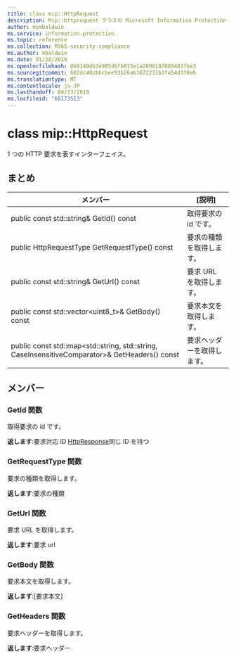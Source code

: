 ```yaml
---
title: class mip::HttpRequest
description: Mip::httprequest クラスの Microsoft Information Protection (MIP) SDK について説明します。
author: msmbaldwin
ms.service: information-protection
ms.topic: reference
ms.collection: M365-security-compliance
ms.author: mbaldwin
ms.date: 01/28/2019
ms.openlocfilehash: 8b0349db2e985d6fb015e1a2698187089483fbe3
ms.sourcegitcommit: 682dc48cbbcbee93b26ab3872231b3fa54d3f6eb
ms.translationtype: MT
ms.contentlocale: ja-JP
ms.lasthandoff: 04/23/2019
ms.locfileid: "60173513"
---
```

# <a name="class-miphttprequest"></a>class mip::HttpRequest 
1 つの HTTP 要求を表すインターフェイス。
  
## <a name="summary"></a>まとめ
 メンバー                        | [説明]                                
--------------------------------|---------------------------------------------
public const std::string& GetId() const  |  取得要求の id です。
public HttpRequestType GetRequestType() const  |  要求の種類を取得します。
public const std::string& GetUrl() const  |  要求 URL を取得します。
public const std::vector\<uint8_t\>& GetBody() const  |  要求本文を取得します。
public const std::map\<std::string, std::string, CaseInsensitiveComparator\>& GetHeaders() const  |  要求ヘッダーを取得します。
  
## <a name="members"></a>メンバー
  
### <a name="getid-function"></a>GetId 関数
取得要求の id です。

  
**返します**:要求対応 ID [HttpResponse](class_mip_httpresponse.md)同じ ID を持つ
  
### <a name="getrequesttype-function"></a>GetRequestType 関数
要求の種類を取得します。

  
**返します**:要求の種類
  
### <a name="geturl-function"></a>GetUrl 関数
要求 URL を取得します。

  
**返します**:要求 url
  
### <a name="getbody-function"></a>GetBody 関数
要求本文を取得します。

  
**返します**:[要求本文]
  
### <a name="getheaders-function"></a>GetHeaders 関数
要求ヘッダーを取得します。

  
**返します**:要求ヘッダー